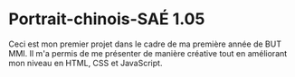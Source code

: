 # Portrait-chinois-SAÉ 1.05
Ceci est mon premier projet dans le cadre de ma première année de BUT MMI.
Il m'a permis de me présenter de manière créative tout en améliorant mon niveau en HTML, CSS et JavaScript. 
